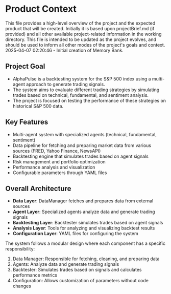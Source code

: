 # Product Context

This file provides a high-level overview of the project and the expected product that will be created. Initially it is based upon projectBrief.md (if provided) and all other available project-related information in the working directory. This file is intended to be updated as the project evolves, and should be used to inform all other modes of the project's goals and context.
2025-04-07 02:20:46 - Initial creation of Memory Bank.

## Project Goal

* AlphaPulse is a backtesting system for the S&P 500 index using a multi-agent approach to generate trading signals.
* The system aims to evaluate different trading strategies by simulating trades based on technical, fundamental, and sentiment analysis.
* The project is focused on testing the performance of these strategies on historical S&P 500 data.

## Key Features

* Multi-agent system with specialized agents (technical, fundamental, sentiment)
* Data pipeline for fetching and preparing market data from various sources (FRED, Yahoo Finance, NewsAPI)
* Backtesting engine that simulates trades based on agent signals
* Risk management and portfolio optimization
* Performance analysis and visualization
* Configurable parameters through YAML files

## Overall Architecture

* **Data Layer**: DataManager fetches and prepares data from external sources
* **Agent Layer**: Specialized agents analyze data and generate trading signals
* **Backtesting Layer**: Backtester simulates trades based on agent signals
* **Analysis Layer**: Tools for analyzing and visualizing backtest results
* **Configuration Layer**: YAML files for configuring the system

The system follows a modular design where each component has a specific responsibility:
1. Data Manager: Responsible for fetching, cleaning, and preparing data
2. Agents: Analyze data and generate trading signals
3. Backtester: Simulates trades based on signals and calculates performance metrics
4. Configuration: Allows customization of parameters without code changes